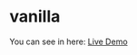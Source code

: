 # vanilla
You can see in here: <a href="https://vanilla-brm1.netlify.app/" target="_blank">Live Demo</a>
